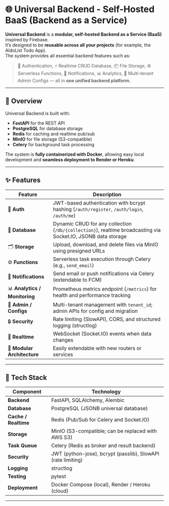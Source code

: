 # 🌐 Universal Backend - Self-Hosted BaaS (Backend as a Service)

**Universal Backend** is a **modular, self-hosted Backend as a Service (BaaS)** inspired by Firebase.  
It’s designed to be **reusable across all your projects** (for example, the AIdoList Todo App).  
The system provides all essential backend features such as:

> 🔐 Authentication, ⚡ Realtime CRUD Database, 📦 File Storage, ⚙️ Serverless Functions, 🔔 Notifications, 📊 Analytics, 🧩 Multi-tenant Admin Configs — all in **one unified backend platform.**

---

## 🚀 Overview

Universal Backend is built with:
- **FastAPI** for the REST API
- **PostgreSQL** for database storage
- **Redis** for caching and realtime pub/sub
- **MinIO** for file storage (S3-compatible)
- **Celery** for background task processing

The system is **fully containerized with Docker**, allowing easy local development and **seamless deployment to Render or Heroku**.

---

## ✨ Features

| Feature | Description |
|----------|--------------|
| 🔑 **Auth** | JWT-based authentication with bcrypt hashing (`/auth/register`, `/auth/login`, `/auth/me`) |
| 💾 **Database** | Dynamic CRUD for any collection (`/db/{collection}`), realtime broadcasting via Socket.IO, JSONB data storage |
| 🗂 **Storage** | Upload, download, and delete files via MinIO using presigned URLs |
| ⚙️ **Functions** | Serverless task execution through Celery (e.g., `send_email`) |
| 🔔 **Notifications** | Send email or push notifications via Celery (extendable to FCM) |
| 📊 **Analytics / Monitoring** | Prometheus metrics endpoint (`/metrics`) for health and performance tracking |
| 🧭 **Admin / Configs** | Multi-tenant management with `tenant_id`; admin APIs for config and migration |
| 🔒 **Security** | Rate limiting (SlowAPI), CORS, and structured logging (structlog) |
| 🔁 **Realtime** | WebSocket (Socket.IO) events when data changes |
| 🧩 **Modular Architecture** | Easily extendable with new routers or services |

---

## 🧱 Tech Stack

| Component | Technology |
|------------|-------------|
| **Backend** | FastAPI, SQLAlchemy, Alembic |
| **Database** | PostgreSQL (JSONB universal database) |
| **Cache / Realtime** | Redis (Pub/Sub for Celery and Socket.IO) |
| **Storage** | MinIO (S3-compatible; can be replaced with AWS S3) |
| **Task Queue** | Celery (Redis as broker and result backend) |
| **Security** | JWT (python-jose), bcrypt (passlib), SlowAPI (rate limiting) |
| **Logging** | structlog |
| **Testing** | pytest |
| **Deployment** | Docker Compose (local), Render / Heroku (cloud) |

---
